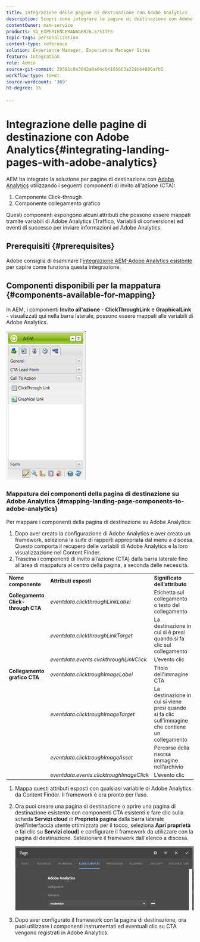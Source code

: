 ```yaml
---
title: Integrazione delle pagine di destinazione con Adobe Analytics
description: Scopri come integrare le pagine di destinazione con Adobe Analytics.
contentOwner: msm-service
products: SG_EXPERIENCEMANAGER/6.5/SITES
topic-tags: personalization
content-type: reference
solution: Experience Manager, Experience Manager Sites
feature: Integration
role: Admin
source-git-commit: 29391c8e3042a8a04c64165663a228bb4886afb5
workflow-type: tm+mt
source-wordcount: '369'
ht-degree: 1%

---
```


# Integrazione delle pagine di destinazione con Adobe Analytics{#integrating-landing-pages-with-adobe-analytics}

AEM ha integrato la soluzione per pagine di destinazione con [Adobe Analytics](https://www.omniture.com/en/products/analytics/sitecatalyst) utilizzando i seguenti componenti di invito all&#39;azione (CTA):

1. Componente Click-through
1. Componente collegamento grafico

Questi componenti espongono alcuni attributi che possono essere mappati tramite variabili di Adobe Analytics (Traffico, Variabili di conversione) ed eventi di successo per inviare informazioni ad Adobe Analytics.

## Prerequisiti {#prerequisites}

Adobe consiglia di esaminare l&#39;[integrazione AEM-Adobe Analytics esistente](/help/sites-administering/adobeanalytics.md) per capire come funziona questa integrazione.

## Componenti disponibili per la mappatura {#components-available-for-mapping}

In AEM, i componenti **Invito all&#39;azione** - **ClickThroughLink** e **GraphicalLink** - visualizzati qui nella barra laterale, possono essere mappati alle variabili di Adobe Analytics.

![chlimage_1-21](assets/chlimage_1-21a.jpeg)

### Mappatura dei componenti della pagina di destinazione su Adobe Analytics {#mapping-landing-page-components-to-adobe-analytics}

Per mappare i componenti della pagina di destinazione su Adobe Analytics:

1. Dopo aver creato la configurazione di Adobe Analytics e aver creato un framework, seleziona la suite di rapporti appropriata dal menu a discesa. Questo comporta il recupero delle variabili di Adobe Analytics e la loro visualizzazione nel Content Finder.
1. Trascina i componenti di invito all’azione (CTA) dalla barra laterale fino all’area di mappatura al centro della pagina, a seconda delle necessità.

<table>
 <tbody>
  <tr>
   <td><strong>Nome componente</strong></td>
   <td><strong>Attributi esposti</strong></td>
   <td><strong>Significato dell’attributo</strong></td>
  </tr>
  <tr>
   <td><strong>Collegamento Click-through CTA</strong></td>
   <td><i>eventdata.clickthroughLinkLabel</i> <br /> </td>
   <td>Etichetta sul collegamento o testo del collegamento </td>
  </tr>
  <tr>
   <td><br type="_moz" /> </td>
   <td><i>eventdata.clickthroughLinkTarget</i> <br /> </td>
   <td>La destinazione in cui si è presi quando si fa clic sul collegamento </td>
  </tr>
  <tr>
   <td><br type="_moz" /> </td>
   <td><i>eventdata.events.clickthroughLinkClick</i> <br /> </td>
   <td>L’evento clic </td>
  </tr>
  <tr>
   <td><strong>Collegamento grafico CTA</strong></td>
   <td><i>eventdata.clicktroughImageLabel</i> <br /> </td>
   <td>Titolo dell'immagine CTA </td>
  </tr>
  <tr>
   <td><br type="_moz" /> </td>
   <td><i>eventdata.clicktroughImageTarget</i> <br /> </td>
   <td>La destinazione in cui si viene presi quando si fa clic sull'immagine che contiene un collegamento</td>
  </tr>
  <tr>
   <td><br type="_moz" /> </td>
   <td><i>eventdata.clicktroughImageAsset</i> <br /> </td>
   <td>Percorso della risorsa immagine nell’archivio </td>
  </tr>
  <tr>
   <td><br type="_moz" /> </td>
   <td><i>eventdata.events.clicktroughImageClick</i> <br /> </td>
   <td>L’evento clic</td>
  </tr>
 </tbody>
</table>

1. Mappa questi attributi esposti con qualsiasi variabile di Adobe Analytics da Content Finder. Il framework è ora pronto per l’uso.
1. Ora puoi creare una pagina di destinazione o aprire una pagina di destinazione esistente con componenti CTA esistenti e fare clic sulla scheda **Servizi cloud** in **Proprietà pagina** dalla barra laterale (nell&#39;interfaccia utente ottimizzata per il tocco, seleziona **Apri proprietà** e fai clic su **Servizi cloud**) e configurare il framework da utilizzare con la pagina di destinazione. Selezionare il framework dall&#39;elenco a discesa.

   ![chlimage_1-25](assets/chlimage_1-25a.png)

1. Dopo aver configurato il framework con la pagina di destinazione, ora puoi utilizzare i componenti instrumentati ed eventuali clic su CTA vengono registrati in Adobe Analytics.
